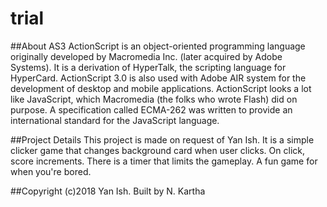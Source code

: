 # trial
##About AS3
ActionScript is an object-oriented programming language originally developed by Macromedia Inc. (later acquired by Adobe Systems). It is a derivation of HyperTalk, the scripting language for HyperCard.
ActionScript 3.0 is also used with Adobe AIR system for the development of desktop and mobile applications.
ActionScript looks a lot like JavaScript, which Macromedia (the folks who wrote Flash) did on purpose. A specification called ECMA-262 was written to provide an international standard for the JavaScript language.

##Project Details
This project is made on request of Yan Ish. It is a simple clicker game that changes background card when user clicks. On click, score increments. There is a timer that limits the gameplay. A fun game for when you're bored.

##Copyright
(c)2018 Yan Ish. Built by N. Kartha

